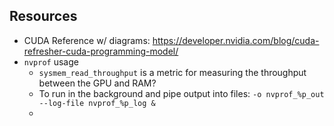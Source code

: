 ## Resources

- CUDA Reference w/ diagrams: https://developer.nvidia.com/blog/cuda-refresher-cuda-programming-model/
- `nvprof` usage
  - `sysmem_read_throughput` is a metric for measuring the throughput between the GPU and RAM?
  - To run in the background and pipe output into files: `-o nvprof_%p_out --log-file nvprof_%p_log &`
  - 
